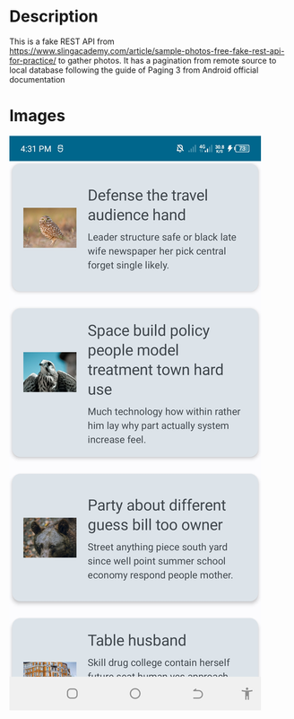 # Description
This is a fake REST API from https://www.slingacademy.com/article/sample-photos-free-fake-rest-api-for-practice/ to gather photos. It has a pagination from remote source to local database following the guide of Paging 3 from Android official documentation

# Images
![Sample image](images/Image.jpg)